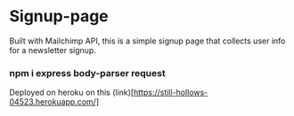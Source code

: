 # Signup-page
Built with Mailchimp API, this is a simple signup page that collects user info for a newsletter signup.

### npm i express body-parser request

Deployed on heroku on this (link)[https://still-hollows-04523.herokuapp.com/]
